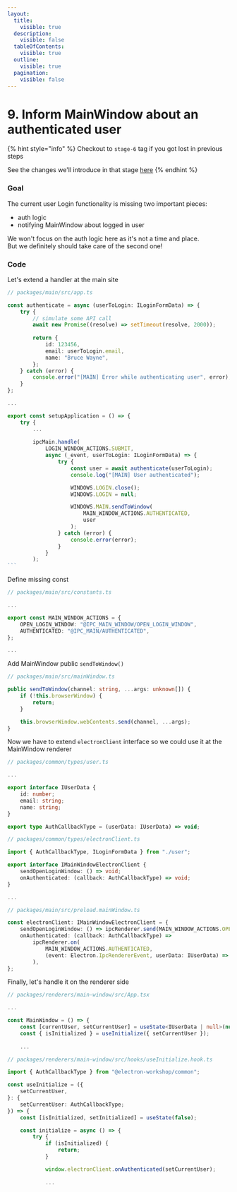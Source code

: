 ```yaml
---
layout:
  title:
    visible: true
  description:
    visible: false
  tableOfContents:
    visible: true
  outline:
    visible: true
  pagination:
    visible: false
---
```


# 9. Inform MainWindow about an authenticated user

{% hint style="info" %}
Checkout to `stage-6` tag if you got lost in previous steps

See the changes we'll introduce in that stage [here](https://github.com/piotr-chowaniec/electron-workshop/commit/0202a097e304eeccca8c3fc46b012e09cc60e843)
{% endhint %}

### Goal

The current user Login functionality is missing two important pieces:

* auth logic
* notifying MainWindow about logged in user

We won't focus on the auth logic here as it's not a time and place.\
But we definitely should take care of the second one!

### Code

Let's extend a handler at the main site

````typescript
// packages/main/src/app.ts

const authenticate = async (userToLogin: ILoginFormData) => {
    try {
        // simulate some API call
        await new Promise((resolve) => setTimeout(resolve, 2000));
        
        return {
            id: 123456,
            email: userToLogin.email,
            name: "Bruce Wayne",
        };
    } catch (error) {
        console.error("[MAIN] Error while authenticating user", error);
    }
};

...

export const setupApplication = () => {
    try {
        ...
        
        ipcMain.handle(
            LOGIN_WINDOW_ACTIONS.SUBMIT,
            async (_event, userToLogin: ILoginFormData) => {
                try {
                    const user = await authenticate(userToLogin);
                    console.log("[MAIN] User authenticated");

                    WINDOWS.LOGIN.close();
                    WINDOWS.LOGIN = null;

                    WINDOWS.MAIN.sendToWindow(
                        MAIN_WINDOW_ACTIONS.AUTHENTICATED,
                        user
                    );
                } catch (error) {
                    console.error(error);
                }
            }
        );
```
````

Define missing const

```typescript
// packages/main/src/constants.ts

...

export const MAIN_WINDOW_ACTIONS = {
    OPEN_LOGIN_WINDOW: "@IPC_MAIN_WINDOW/OPEN_LOGIN_WINDOW",
    AUTHENTICATED: "@IPC_MAIN/AUTHENTICATED",
};

...
```

Add MainWindow public `sendToWindow()`&#x20;

```typescript
// packages/main/src/mainWindow.ts

public sendToWindow(channel: string, ...args: unknown[]) {
    if (!this.browserWindow) {
        return;
    }

    this.browserWindow.webContents.send(channel, ...args);
}
```

Now we have to extend `electronClient` interface so we could use it at the MainWindow renderer

```typescript
// packages/common/types/user.ts

...

export interface IUserData {
    id: number;
    email: string;
    name: string;
}

export type AuthCallbackType = (userData: IUserData) => void;
```

```typescript
// packages/common/types/electronClient.ts

import { AuthCallbackType, ILoginFormData } from "./user";

export interface IMainWindowElectronClient {
    sendOpenLoginWindow: () => void;
    onAuthenticated: (callback: AuthCallbackType) => void;
}

...
```

```typescript
// packages/main/src/preload.mainWindow.ts

const electronClient: IMainWindowElectronClient = {
    sendOpenLoginWindow: () => ipcRenderer.send(MAIN_WINDOW_ACTIONS.OPEN_LOGIN_WINDOW),
    onAuthenticated: (callback: AuthCallbackType) => 
        ipcRenderer.on(
            MAIN_WINDOW_ACTIONS.AUTHENTICATED,
            (event: Electron.IpcRendererEvent, userData: IUserData) => callback(userData)
        ),
};
```

Finally, let's handle it on the renderer side

```typescript
// packages/renderers/main-window/src/App.tsx

...

const MainWindow = () => {
	const [currentUser, setCurrentUser] = useState<IUserData | null>(null);
	const { isInitialized } = useInitialize({ setCurrentUser });
	
	...
```

```typescript
// packages/renderers/main-window/src/hooks/useInitialize.hook.ts

import { AuthCallbackType } from "@electron-workshop/common";

const useInitialize = ({
    setCurrentUser,
}: {
    setCurrentUser: AuthCallbackType;
}) => {
    const [isInitialized, setInitialized] = useState(false);

    const initialize = async () => {
        try {
            if (isInitialized) {
                return;
            }

            window.electronClient.onAuthenticated(setCurrentUser);
            
            ...
```
